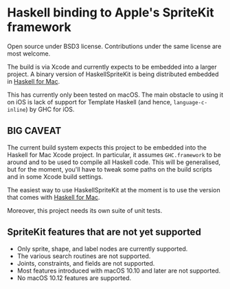# Haskell binding to Apple's SpriteKit framework

Open source under BSD3 license. Contributions under the same license are most welcome.

The build is via Xcode and currently expects to be embedded into a larger project. A binary version of HaskellSpriteKit is being distributed embedded in [Haskell for Mac](http://haskellformac.com).

This has currently only been tested on macOS. The main obstacle to using it on iOS is lack of support for Template Haskell (and hence, `language-c-inline`) by GHC for iOS.


## BIG CAVEAT

The current build system expects this project to be embedded into the Haskell for Mac Xcode project. In particular, it assumes `GHC.framework` to be around and to be used to compile all Haskell code. This will be generalised, but for the moment, you'll have to tweak some paths on the build scripts and in some Xcode build settings.

The easiest way to use HaskellSpriteKit at the moment is to use the version that comes with [Haskell for Mac](http://haskellformac.com).

Moreover, this project needs its own suite of unit tests.


## SpriteKit features that are not yet supported

* Only sprite, shape, and label nodes are currently supported.
* The various search routines are not supported.
* Joints, constraints, and fields are not supported.
* Most features introduced with macOS 10.10 and later are not supported.
* No macOS 10.12 features are supported.